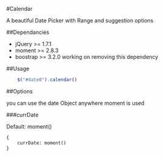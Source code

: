 #Calendar

A beautiful Date Picker with Range and suggestion options

##Dependancies
- jQuery >= 1.7.1
- moment >= 2.8.3
- boostrap >= 3.2.0 working on removing this dependency

##Usage
```js
    $("#date0").calendar()
```

##Options

you can use the date Object anywhere moment is used

###currDate

Default: moment()

```
{
    currDate: moment()
}
```
